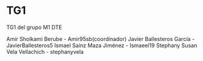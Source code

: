 # TG1
TG1 del grupo M1 DTE

Amir Sholkami Berube - Amir95sb(coordinador)
Javier Ballesteros García - JavierBallesteros5
Ismael Sainz Maza Jiménez - Ismaeel19
Stephany Susan Vela Vellachich - stephanyvela
